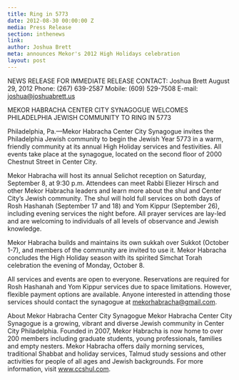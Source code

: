 ```yaml
---
title: Ring in 5773
date: 2012-08-30 00:00:00 Z
media: Press Release
section: inthenews
link: 
author: Joshua Brett
meta: announces Mekor's 2012 High Holidays celebration
layout: post
---
```


NEWS RELEASE
FOR IMMEDIATE RELEASE	CONTACT: Joshua Brett
August 29, 2012	Phone: (267) 639-2587
Mobile: (609) 529-7508
E-mail: joshua@joshuabrett.us

MEKOR HABRACHA CENTER CITY SYNAGOGUE WELCOMES PHILADELPHIA JEWISH COMMUNITY
TO RING IN 5773

Philadelphia, Pa.—Mekor Habracha Center City Synagogue invites the Philadelphia Jewish community to begin the Jewish Year 5773 in a warm, friendly community at its annual High Holiday services and festivities. All events take place at the synagogue, located on the second floor of 2000 Chestnut Street in Center City.

Mekor Habracha will host its annual Selichot reception on Saturday, September 8, at 9:30 p.m. Attendees can meet Rabbi Eliezer Hirsch and other Mekor Habracha leaders and learn more about the shul and Center City’s Jewish community. The shul will hold full services on both days of Rosh Hashanah (September 17 and 18) and Yom Kippur (September 26), including evening services the night before. All prayer services are lay-led and are welcoming to individuals of all levels of observance and Jewish knowledge.

Mekor Habracha builds and maintains its own sukkah over Sukkot (October 1-7), and members of the community are invited to use it. Mekor Habracha concludes the High Holiday season with its spirited Simchat Torah celebration the evening of Monday, October 8.

All services and events are open to everyone. Reservations are required for Rosh Hashanah and Yom Kippur services due to space limitations. However, flexible payment options are available. Anyone interested in attending those services should contact the synagogue at mekorhabracha@gmail.com.

About Mekor Habracha Center City Synagogue
Mekor Habracha Center City Synagogue is a growing, vibrant and diverse Jewish community in Center City Philadelphia. Founded in 2007, Mekor Habracha is now home to over 200 members including graduate students, young professionals, families and empty nesters. Mekor Habracha offers daily morning services, traditional Shabbat and holiday services, Talmud study sessions and other activities for people of all ages and Jewish backgrounds. For more information, visit www.ccshul.com.